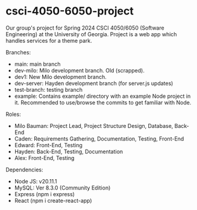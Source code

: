 # csci-4050-6050-project
Our group's project for Spring 2024 CSCI 4050/6050 (Software Engineering) at the University of Georgia. Project is a web app which handles services for a theme park. 

Branches: 
- main: main branch
- dev-milo: Milo development branch. Old (scrapped). 
- dev1: New Milo development branch.
- dev-server: Hayden development branch (for server.js updates)
- test-branch: testing branch
- example: Contains example/ directory with an example Node project in it. Recommended to use/browse the commits to get familiar with Node. 

Roles: 
- Milo Bauman: Project Lead, Project Structure Design, Database, Back-End
- Caden: Requirements Gathering, Documentation, Testing, Front-End
- Edward: Front-End, Testing
- Hayden: Back-End, Testing, Documentation
- Alex: Front-End, Testing

Dependencies: 
- Node JS: v20.11.1
- MySQL: Ver 8.3.0 (Community Edition)
- Express (npm i express)
- React (npm i create-react-app)
